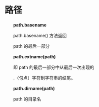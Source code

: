 # 路径

　　**path.basename**

　　path.basename() 方法返回 

　　path 的最后一部分

　　**path.extname(path)**

　　即 path 的最后一部分中从最后一次出现的 

　　.（句点）字符到字符串的结尾。

　　**path.dirname(path)**

　　path 的目录名

